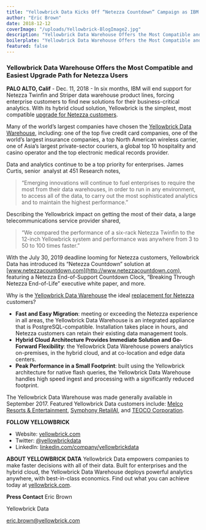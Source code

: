 ```yaml
---
title: "Yellowbrick Data Kicks Off “Netezza Countdown” Campaign as IBM Ends Support for Netezza Product Lines"
author: "Eric Brown"
date: 2018-12-12
coverImage: "/uploads/Yellowbrick-BlogImage2.jpg"
description: "Yellowbrick Data Warehouse Offers the Most Compatible and Easiest Upgrade Path for Netezza Users"
boilerplate: "Yellowbrick Data Warehouse Offers the Most Compatible and Easiest Upgrade Path for Netezza Users"
featured: false
---
```


### Yellowbrick Data Warehouse Offers the Most Compatible and Easiest Upgrade Path for Netezza Users

**PALO ALTO, Calif** - Dec. 11, 2018 - In six months, IBM will end support for Netezza Twinfin and Striper data warehouse product lines, forcing enterprise customers to find new solutions for their business-critical analytics. With its hybrid cloud solution, Yellowbrick is the simplest, most compatible [upgrade for Netezza customers](https://www.yellowbrick.com/netezza/).

Many of the world’s largest companies have chosen the [Yellowbrick Data Warehouse](https://www.yellowbrick.com/products/data-warehouse/), including: one of the top five credit card companies, one of the world’s largest insurance companies, a top North American wireless carrier, one of Asia’s largest private-sector couriers, a global top 10 hospitality and casino operator and the top electronic medical records provider.

Data and analytics continue to be a top priority for enterprises. James Curtis, senior  analyst at 451 Research notes,

> “Emerging innovations will continue to fuel enterprises to require the most from their data warehouses, in order to run in any environment, to access all of the data, to carry out the most sophisticated analytics and to maintain the highest performance.”

Describing the Yellowbrick impact on getting the most of their data, a large telecommunications service provider shared,

> “We compared the performance of a ​six-rack Netezza Twinfin​​ to the 12-inch Yellowbrick system​​ and performance was anywhere from ​3 to 50 to 100 times faster​​.”

With the July 30, 2019 deadline looming for Netezza customers, Yellowbrick Data has introduced its “Netezza Countdown” solution at [www.netezzacountdown.com](http://www.netezzacountdown.com), featuring a Netezza End-of-Support Countdown Clock, “Breaking Through Netezza End-of-Life” executive white paper, and more.

Why is the [Yellowbrick Data Warehouse](https://www.yellowbrick.com/products/data-warehouse/) the ideal [replacement for Netezza](https://www.yellowbrick.com/netezza/) customers?

* **Fast and Easy Migration**: meeting or exceeding the Netezza experience in all areas, the Yellowbrick Data Warehouse is an integrated appliance that is PostgreSQL-compatible. Installation takes place in hours, and Netezza customers can retain their existing data management tools.
* **Hybrid Cloud Architecture Provides Immediate Solution and Go-Forward Flexibility**: the Yellowbrick Data Warehouse powers analytics on-premises, in the hybrid cloud, and at co-location and edge data centers.
* **Peak Performance in a Small Footprint**: built using the Yellowbrick architecture for native flash queries, the Yellowbrick Data Warehouse handles high speed ingest and processing with a significantly reduced footprint.

The Yellowbrick Data Warehouse was made generally available in September 2017. Featured Yellowbrick Data customers include: [](https://www.allscripts.com/)[Melco Resorts & Entertainment](https://www.yellowbrick.com/resources/case-studies/melco/), [Symphony RetailAI](https://www.yellowbrick.com/resources/case-studies/symphony-retail-ai/), and [TEOCO Corporation](https://www.yellowbrick.com/resources/case-studies/teoco/).

**FOLLOW YELLOWBRICK**

- Website: [yellowbrick.com](/)
- Twitter: [@yellowbrickdata](http://twitter.com/yellowbrickdata)
- LinkedIn: [linkedin.com/company/yellowbrickdata](http://linkedin.com/company/yellowbrickdata)

**ABOUT YELLOWBRICK DATA**
Yellowbrick Data empowers companies to make faster decisions with all of their data. Built for enterprises and the hybrid cloud, the Yellowbrick Data Warehouse deploys powerful analytics anywhere, with best-in-class economics. Find out what you can achieve today at [yellowbrick.com](/).

**Press Contact**
Eric Brown

Yellowbrick Data

[eric.brown@yellowbrick.com](mailto:eric.brown@yellowbrick.com)

